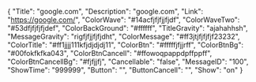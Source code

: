 
{
"Title": "google.com",
"Description": "google.com",
"Link": "https://google.com/",
"ColorWave": "#14acfjfjfjjfjdf",
"ColorWaveTwo": "#53dfjfjfjfjdef",
"ColorBackGround": "#ffffff",
"TitleGravity": "ajahahhsh",
"MessageGravity": "rigfjfjjfjfjdht",
"ColorMessage": "#ff3jtjfjfjfjf23232",
"ColorTitle": "#ff1jjjj111kfjdjdjdj11",
"ColorBtn": "#fffffjfjjrff",
"ColorBtnBg": "#00fokfkfka043",
"ColorBtnCancell": "#ffowoqpappdpffppff",
"ColorBtnCancellBg": "#fjfjjfj",
"Cancellable": "false",
"MessageID": "100",
"ShowTime": "999999",
"Button": "",
"ButtonCancell": "",
"Show": "on"
}

